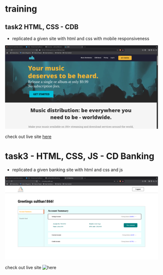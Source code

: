 # training

## task2 HTML, CSS - CDB
- replicated a given site with html and css with mobile responsiveness

![alt text](</task2:html,css:CDB/images/cdbSS.png>)

check out live site [here](https://cd-b.netlify.app/)

# task3 - HTML, CSS, JS - CD Banking
- replicated a given banking site with html and css and js

![homwPage](</task3:html,css,js:banking/images/banking_home.png>)

check out live site ![here](https://cd-banking.netlify.app/)